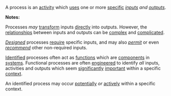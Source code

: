 A process is an [activity](https://github.com/gcassel/Modular-Organization-Terminology/blob/master/terms/activity.md) which [uses](https://github.com/gcassel/Modular-Organization-Terminology/blob/master/terms/use.md) one or more [specific](https://github.com/gcassel/Modular-Organization-Terminology/blob/master/terms/specific.md) *[inputs](https://github.com/gcassel/Modular-Organization-Terminology/blob/master/terms/input.md) and [outputs](https://github.com/gcassel/Modular-Organization-Terminology/blob/master/terms/output.md)*.  

**Notes:**

Processes *may* [transform](https://github.com/gcassel/Modular-Organization-Terminology/blob/master/terms/transform.md) inputs [directly](https://github.com/gcassel/Modular-Organization-Terminology/blob/master/terms/direct.md) into outputs.  However, the [relationships](https://github.com/gcassel/Modular-Organization-Terminology/blob/master/terms/relationship.md) between inputs and outputs can be [complex](https://github.com/gcassel/Modular-Organization-Terminology/blob/master/terms/complex.md) and [complicated](https://github.com/gcassel/Modular-Organization-Terminology/blob/master/terms/complicate.md).
 
*[Designed](https://github.com/gcassel/Modular-Organization-Terminology/blob/master/terms/design.md)* processes [require](https://github.com/gcassel/Modular-Organization-Terminology/blob/master/terms/require.md) specific inputs, and may also *[permit](https://github.com/gcassel/Modular-Organization-Terminology/blob/master/terms/permission.md)* or even *[recommend](https://github.com/gcassel/Modular-Organization-Terminology/blob/master/terms/recommendation.md)* other non-required inputs.
 
[Identified](https://github.com/gcassel/Modular-Organization-Terminology/blob/master/terms/identify.md) processes often act as [functions](https://github.com/gcassel/Modular-Organization-Terminology/blob/master/terms/function.md) which are [components](https://github.com/gcassel/Modular-Organization-Terminology/blob/master/terms/component.md) in [systems](https://github.com/gcassel/Modular-Organization-Terminology/blob/master/terms/system.md).  Functional processes are often [engineered](https://github.com/gcassel/Modular-Organization-Terminology/blob/master/terms/engineering.md) to identify *all* inputs, activities and outputs which seem [significantly](https://github.com/gcassel/Modular-Organization-Terminology/blob/master/terms/significance.md) [important](https://github.com/gcassel/Modular-Organization-Terminology/blob/master/terms/importance.md) within a specific [context](https://github.com/gcassel/Modular-Organization-Terminology/blob/master/terms/context.md).

An identified process may occur [potentially](https://github.com/gcassel/Modular-Organization-Terminology/blob/master/terms/potential.md) *or* [actively](https://github.com/gcassel/Modular-Organization-Terminology/blob/master/terms/active.md) within a specific context. 
